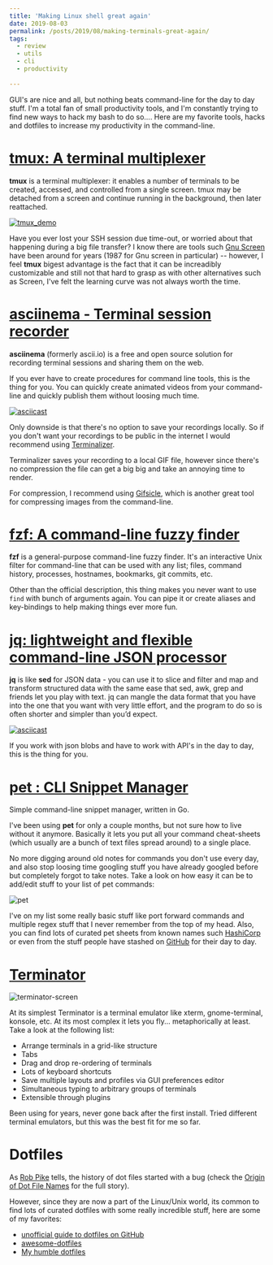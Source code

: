```yaml
---
title: 'Making Linux shell great again'
date: 2019-08-03
permalink: /posts/2019/08/making-terminals-great-again/
tags:
  - review
  - utils
  - cli
  - productivity
  
---
```


GUI's are nice and all, but nothing beats command-line for the day to day stuff. I'm a total fan of small productivity tools, and I'm constantly trying to find new ways to hack my bash to do so.... Here are my favorite tools, hacks and dotfiles to increase my productivity in the command-line.

[tmux: A terminal multiplexer](http://tmux.github.io/)
===========

**tmux** is a terminal multiplexer: it enables a number of terminals to be created, accessed, and controlled from a single screen. tmux may be detached from a screen and continue running in the background, then later reattached.

[![tmux_demo](https://asciinema.org/a/260733.svg)](https://asciinema.org/a/260733)

Have you ever lost your SSH session due time-out, or worried about that happening during a big file transfer? I know there are tools such [Gnu Screen](https://www.gnu.org/software/screen/) have been around for years (1987 for Gnu screen in particular) -- however, I feel **tmux** bigest advantage is the fact that it can be increadibly customizable and still not that hard to grasp as with other alternatives such as Screen, I've felt the learning curve was not always worth the time.

[asciinema - Terminal session recorder](https://asciinema.org/)
===========

**asciinema** (formerly ascii.io) is a free and open source solution for recording terminal sessions and sharing them on the web.

If you ever have to create procedures for command line tools, this is the thing for you. You can quickly create animated videos from your command-line and quickly publish them without loosing much time.

[![asciicast](https://asciinema.org/a/17648.svg)](https://asciinema.org/a/17648)

Only downside is that there's no option to save your recordings locally. So if you don't want your recordings to be public in the internet I would recommend using [Terminalizer](https://github.com/faressoft/terminalizer). 

Terminalizer saves your recording to a local GIF file, however since there's no compression the file can get a big big and take an annoying time to render. 

For compression, I recommend using [Gifsicle](https://www.lcdf.org/gifsicle/), which is another great tool for compressing images from the command-line.

[fzf: A command-line fuzzy finder](https://github.com/junegunn/fzf)
===========

**fzf** is a general-purpose command-line fuzzy finder. It's an interactive Unix filter for command-line that can be used with any list; files, command history, processes, hostnames, bookmarks, git commits, etc.

<script id="asciicast-237804" src="https://asciinema.org/a/237804.js" async></script>

Other than the official description, this thing makes you never want to use `find` with bunch of arguments again. You can pipe it or create aliases and key-bindings to help making things ever more fun.

[jq: lightweight and flexible command-line JSON processor](https://stedolan.github.io/jq/)
===========

**jq** is like **sed** for JSON data - you can use it to slice and filter and map and transform structured data with the same ease that sed, awk, grep and friends let you play with text. jq can mangle the data format that you have into the one that you want with very little effort, and the program to do so is often shorter and simpler than you’d expect.

[![asciicast](https://asciinema.org/a/237723.svg)](https://asciinema.org/a/237723)

If you work with json blobs and have to work with API's in the day to day, this is the thing for you.

[pet : CLI Snippet Manager](https://github.com/knqyf263/pet)
===========

Simple command-line snippet manager, written in Go.

I've been using **pet** for only a couple months, but not sure how to live without it anymore. Basically it lets you put all your command cheat-sheets (which usually are a bunch of text files spread around) to a single place.

No more digging around old notes for commands you don't use every day, and also stop loosing time googling stuff you have already googled before but completely forgot to take notes. Take a look on how easy it can be to add/edit stuff to your list of pet commands:

![pet](https://github.com/knqyf263/pet/raw/master/doc/pet01.gif)

I've on my list some really basic stuff like port forward commands and multiple regex stuff that I never remember from the top of my head. Also, you can find lots of curated pet sheets from known names such [HashiCorp](https://github.com/brianshumate/hashipets) or even from the stuff people have stashed on [GitHub](https://github.com/search?l=TOML&q=%22pet%22+%2B+%22snippet.toml%22&type=Code) for their day to day.

[Terminator](https://terminator-gtk3.readthedocs.io/en/latest/)
===========

![terminator-screen](https://terminator-gtk3.readthedocs.io/en/latest/_images/large_example.png)

At its simplest Terminator is a terminal emulator like xterm, gnome-terminal, konsole, etc. At its most complex it lets you fly... metaphorically at least. Take a look at the following list:

- Arrange terminals in a grid-like structure
- Tabs
- Drag and drop re-ordering of terminals
- Lots of keyboard shortcuts
- Save multiple layouts and profiles via GUI preferences editor
- Simultaneous typing to arbitrary groups of terminals
- Extensible through plugins

Been using for years, never gone back after the first install. Tried different terminal emulators, but this was the best fit for me so far.


Dotfiles
===========

As [Rob Pike](https://twitter.com/rob_pike) tells, the history of dot files started with a bug (check the [Origin of Dot File Names](http://xahlee.info/UnixResource_dir/writ/unix_origin_of_dot_filename.html) for the full story).

However, since they are now a part of the Linux/Unix world, its common to find lots of curated dotfiles with some really incredible stuff, here are some of my favorites:

- [unofficial guide to dotfiles on GitHub](https://dotfiles.github.io/)
- [awesome-dotfiles](https://github.com/webpro/awesome-dotfiles)
- [My humble dotfiles](https://github.com/fsilveir/.dotfiles)
